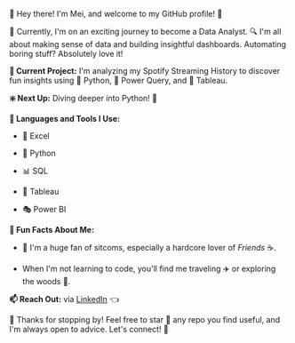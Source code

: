 :wave: Hey there! I'm Mei, and welcome to my GitHub profile! :tada:

:rocket: Currently, I'm on an exciting journey to become a Data Analyst.
:mag: I'm all about making sense of data and building insightful dashboards. Automating boring stuff? Absolutely love it!

**:construction: Current Project:** I'm analyzing my Spotify Streaming History to discover fun insights using :snake: Python, :muscle: Power Query, and :art: Tableau.

**:sparkle: Next Up:** Diving deeper into Python! :microscope:

**:hammer: Languages and Tools I Use:**

- :page_facing_up: Excel  

- :snake: Python  

- :bar_chart: SQL  

- :art: Tableau  

- :performing_arts: Power BI

**:tada: Fun Facts About Me:**

- :movie_camera: I'm a huge fan of sitcoms, especially a hardcore lover of *Friends* :coffee:.

- When I'm not learning to code, you'll find me traveling ✈️ or exploring the woods :cactus:.

**:mailbox: Reach Out:** via [LinkedIn](https://www.linkedin.com/in/meichenliu/) :point_left:

:wave: Thanks for stopping by! Feel free to star :star2: any repo you find useful, and I'm always open to advice. Let's connect! :link:

